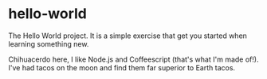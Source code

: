 # hello-world
The Hello World project. It is a simple exercise that get you started when learning something new. 

Chihuacerdo here, I like Node.js and Coffeescript (that's what I'm made of!).
I've had tacos on the moon and find them far superior to Earth tacos.
